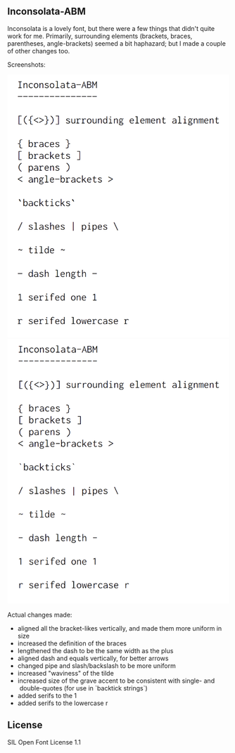 ## Inconsolata-ABM

Inconsolata is a lovely font, but there were a few things that didn't quite work
for me. Primarily, surrounding elements (brackets, braces, parentheses,
angle-brackets) seemed a bit haphazard; but I made a couple of other changes
too.

Screenshots:

![Inconsolata-ABM features](https://raw.githubusercontent.com/deathlyfrantic/inconsolata-abm/master/inconsolata-abm.png)
![Inconsolata features](https://raw.githubusercontent.com/deathlyfrantic/inconsolata-abm/master/inconsolata.png)

Actual changes made:

* aligned all the bracket-likes vertically, and made them more uniform in
  size
* increased the definition of the braces
* lengthened the dash to be the same width as the plus
* aligned dash and equals vertically, for better arrows
* changed pipe and slash/backslash to be more uniform
* increased "waviness" of the tilde
* increased size of the grave accent to be consistent with single- and
  double-quotes (for use in \`backtick strings\`)
* added serifs to the 1
* added serifs to the lowercase r

## License

SIL Open Font License 1.1
